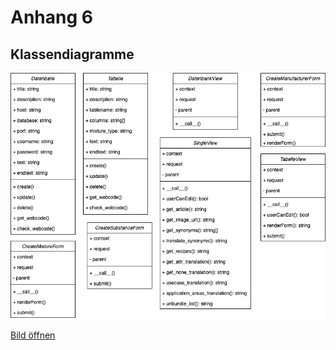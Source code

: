 # Anhang 6 

## Klassendiagramme 

![Klassendiagramme](images/klassendiagramme.png "Klassendiagramme")

[Bild öffnen](https://doku.educorvi.de/wissensartikel/abbildungen-emissionsarme-produkte/klassendiagramme.png/image_view_fullscreen)
